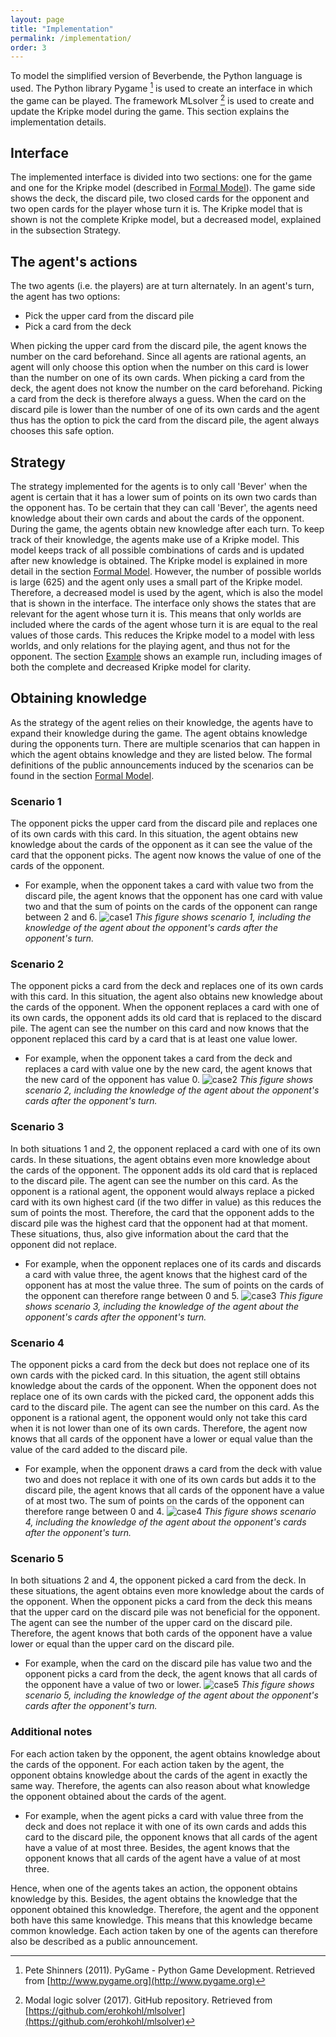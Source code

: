 ```yaml
---
layout: page
title: "Implementation"
permalink: /implementation/
order: 3
---
```

To model the simplified version of Beverbende, the Python language is used. The Python library Pygame [^1] is used to 
create an interface in which the game can be played. The framework MLsolver [^2] is used to create and update the 
Kripke model during the game. This section explains the implementation details.

## Interface 
The implemented interface is divided into two sections: one for the game and one for the Kripke model (described in [Formal Model](formal_model.markdown)). 
The game side shows the deck, the discard pile, two closed cards for the opponent and two open cards for the player whose turn it is. The
Kripke model that is shown is not the complete Kripke model, but a decreased model, explained in the subsection Strategy.

## The agent's actions
The two agents (i.e. the players) are at turn alternately. In an agent's turn, the agent has two options:
- Pick the upper card from the discard pile
- Pick a card from the deck

When picking the upper card from the discard pile, the agent knows the number on the card beforehand. Since all agents 
are rational agents, an agent will only choose this option when the number on this card is lower than the number on one 
of its own cards. When picking a card from the deck, the agent does not know the number on the card beforehand. Picking 
a card from the deck is therefore always a guess. When the card on the discard pile is lower than the number of one of its 
own cards and the agent thus has the option to pick the card from the discard pile, the agent always chooses this safe 
option.

## Strategy
The strategy implemented for the agents is to only call 'Bever' when the agent is certain that it has a lower sum of points 
on its own two cards than the opponent has. To be certain that they can 
call 'Bever', the agents need knowledge about their own cards and about the cards of the opponent. During the game, 
the agents obtain new knowledge after each turn. To keep track of their knowledge, the agents make use of a Kripke 
model. This model keeps track of all possible combinations of cards and is updated after new knowledge is obtained. The 
Kripke model is explained in more detail in the section [Formal Model](formal_model.markdown). However, the 
number of possible worlds is large (625) and the agent only uses a small part of the Kripke model. Therefore, a decreased model
is used by the agent, which is also the model that is shown in the interface. The interface only shows the states that 
are relevant for the agent whose turn it is. This means that only worlds are included where the cards of the agent whose
turn it is are equal to the real values of those cards. This reduces the Kripke model to a model with less worlds, and only
relations for the playing agent, and thus not for the opponent. The section [Example](example.markdown) shows an example
run, including images of both the complete and decreased Kripke model for clarity.


## Obtaining knowledge
As the strategy of the agent relies on their knowledge, the agents have to expand their knowledge during the game. 
The agent obtains knowledge during the opponents turn. There are multiple scenarios that can happen in which the 
agent obtains knowledge and they are listed below. The formal definitions of the public announcements induced by the
scenarios can be found in the section [Formal Model](formal_model.markdown).

### Scenario 1
The opponent picks the upper card from the discard pile and replaces one of its own 
cards with this card. In this situation, the agent obtains new knowledge about the cards of the opponent as it can 
see the value of the card that the opponent picks. The agent now knows the value of one of the cards of the opponent. 
   - For example, when the opponent takes a card with value two from the discard pile, the agent knows that the opponent 
   has one card with value two and that the sum of points on the cards of the opponent can range between 2 and 6.
   ![case1](/images/case1.png)
   *This figure shows scenario 1, including the knowledge of the agent about the opponent's cards after the opponent's 
   turn.*

### Scenario 2
The opponent picks a card from the deck and replaces one of its own cards with this card. In this situation, 
the agent also obtains new knowledge about the cards of the opponent. When the opponent 
replaces a card with one of its own cards, the opponent adds its old card that is replaced to the discard pile. The 
agent can see the number on this card and now knows that the opponent replaced this card by a card that is at least 
one value lower. 
   - For example, when the opponent takes a card from the deck and replaces a card with value one by the new card, 
   the agent knows that the new card of the opponent has value 0.
   ![case2](/images/case2.png)
   *This figure shows scenario 2, including the knowledge of the agent about the opponent's cards after the opponent's 
   turn.*

### Scenario 3
In both situations 1 and 2, the opponent replaced a card with one of its own cards. In these situations, 
the agent obtains even more knowledge about the cards of the opponent. The opponent adds its old card that is replaced 
to the discard pile. The agent can see the number on this card. As the opponent is a rational agent, the opponent would 
always replace a picked card with its own highest card (if the two differ in value) as this reduces the sum of points the most. Therefore, the card 
that the opponent adds to the discard pile was the highest card that the opponent had at that moment. These situations,
thus, also give information about the card that the opponent did not replace. 
   - For example, when the opponent replaces 
   one of its cards and discards a card with value three, the agent knows that the highest card of the opponent has at 
   most the value three. The sum of points on the cards of the opponent can therefore range between 0 and 5.
   ![case3](/images/case3.png)
   *This figure shows scenario 3, including the knowledge of the agent about the opponent's cards after the opponent's 
   turn.*

### Scenario 4
The opponent picks a card from the deck but does not replace one of its own cards 
with the picked card. In this situation, the agent still obtains knowledge about the cards of the opponent. When the opponent 
does not replace one of its own cards with the picked card, the opponent adds this card to the discard pile. The agent can 
see the number on this card. As the opponent is a rational agent, the opponent would only not take this card when it 
is not lower than one of its own cards. Therefore, the agent now knows that all cards of the opponent have a lower or 
equal value than the value of the card added to the discard pile. 
   - For example, when the opponent draws a card from the 
   deck with value two and does not replace it with one of its own cards but adds it to the discard pile, the agent knows 
   that all cards of the opponent have a value of at most two. The sum of points on the cards of the opponent can therefore 
   range between 0 and 4.
   ![case4](/images/case4.png)
   *This figure shows scenario 4, including the knowledge of the agent about the opponent's cards after the opponent's 
   turn.*

### Scenario 5
In both situations 2 and 4, the opponent picked a card from the deck. In these situations, the agent obtains even 
more knowledge about the cards of the opponent. When the opponent picks a card from the deck this means that the 
upper card on the discard pile was not beneficial for the opponent. The agent can see the number of the upper card 
on the discard pile. Therefore, the agent knows that both cards of the opponent have a value lower or equal than the 
upper card on the discard pile. 
   - For example, when the card on the discard pile has value two and the opponent picks a 
   card from the deck, the agent knows that all cards of the opponent have a value of two or lower.
   ![case5](/images/case5.png)
   *This figure shows scenario 5, including the knowledge of the agent about the opponent's cards after the opponent's 
   turn.*

### Additional notes
For each action taken by the opponent, the agent obtains knowledge about the cards of the opponent. For each action 
taken by the agent, the opponent obtains knowledge about the cards of the agent in exactly the same way. Therefore, 
the agents can also reason about what knowledge the opponent obtained about the cards of the agent. 
- For example, when
the agent picks a card with value three from the deck and does not replace it with one of its own cards and adds this card
to the discard pile, the opponent knows that all cards of the agent have a value of at most three. Besides, the agent knows
that the opponent knows that all cards of the agent have a value of at most three.

Hence, when one of the agents takes an action, the opponent obtains knowledge by this. Besides, the agent obtains the
knowledge that the opponent obtained this knowledge. Therefore, the agent and the opponent both have this same knowledge.
This means that this knowledge became common knowledge. Each action taken by one of the agents can therefore also be 
described as a public announcement. 


[^1]: Pete Shinners (2011). PyGame - Python Game Development. Retrieved from [http://www.pygame.org](http://www.pygame.org)
[^2]: Modal logic solver (2017). GitHub repository. Retrieved from [https://github.com/erohkohl/mlsolver](https://github.com/erohkohl/mlsolver)

